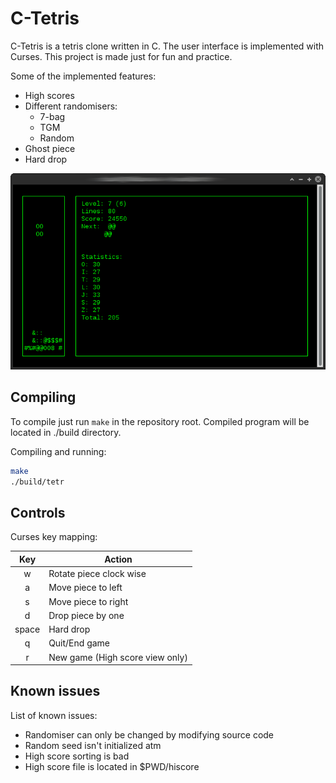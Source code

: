 # C-Tetris

C-Tetris is a tetris clone written in C. The user interface is implemented with Curses. This project is made just for fun and practice.

Some of the implemented features:
- High scores
- Different randomisers:
  - 7-bag
  - TGM
  - Random
- Ghost piece
- Hard drop

![Screenshot](./curses_ui.png)

## Compiling

To compile just run ```make``` in the repository root. Compiled program will be located in ./build directory.

Compiling and running:
```bash
make
./build/tetr
```

## Controls
Curses key mapping:

Key   | Action
:----:|-------
w     | Rotate piece clock wise
a     | Move piece to left
s     | Move piece to right
d     | Drop piece by one
space | Hard drop
q     | Quit/End game
r     | New game (High score view only)

## Known issues
List of known issues:
- Randomiser can only be changed by modifying source code
- Random seed isn't initialized atm
- High score sorting is bad
- High score file is located in $PWD/hiscore
